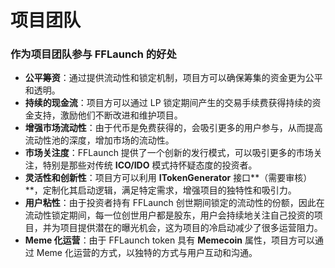 # 项目团队

### **作为项目团队参与 FFLaunch 的好处**

* **公平筹资**：通过提供流动性和锁定机制，项目方可以确保筹集的资金更为公平和透明。
* **持续的现金流**：项目方可以通过 LP 锁定期间产生的交易手续费获得持续的资金支持，激励他们不断改进和维护项目。
* **增强市场流动性**：由于代币是免费获得的，会吸引更多的用户参与，从而提高流动性池的深度，增加市场的流动性。
* **市场关注度**：FFLaunch 提供了一个创新的发行模式，可以吸引更多的市场关注，特别是那些对传统 **ICO/IDO** 模式持怀疑态度的投资者。
* **灵活性和创新性**：项目方可以利用 **ITokenGenerator** 接口**（需要审核）**，定制化其启动逻辑，满足特定需求，增强项目的独特性和吸引力。
* **用户粘性**：由于投资者持有 FFLaunch 创世期间锁定的流动性的份额，因此在流动性锁定期间，每一位创世用户都是股东，用户会持续地关注自己投资的项目，并为项目提供潜在的曝光机会，这为项目的冷启动减少了很多运营阻力。
* **Meme 化运营**：由于 FFLaunch token 具有 **Memecoin** 属性，项目方可以通过 Meme 化运营的方式，以独特的方式与用户互动和沟通。
